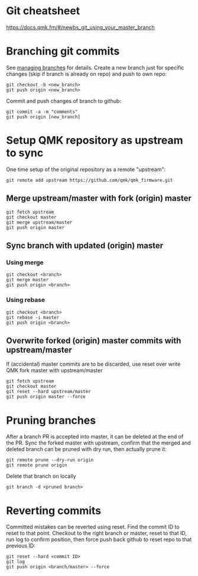 # Git cheatsheet
https://docs.qmk.fm/#/newbs_git_using_your_master_branch

# Branching git commits
See [managing branches](https://github.com/Kunena/Kunena-Forum/wiki/Create-a-new-branch-with-git-and-manage-branches) for details. Create a new branch just for specific changes (skip if branch is already on repo) and push to own repo:
```
git checkout -b <new_branch>
git push origin <new_branch>
```
Commit and push changes of branch to github:
```
git commit -a -m "comments"
git push origin [new_branch]
```

# Setup QMK repository as upstream to sync
One time setup of the original repository as a remote "upstream":
```
git remote add upstream https://github.com/qmk/qmk_firmware.git
```
## Merge upstream/master with fork (origin) master
```
git fetch upstream
git checkout master
git merge upstream/master
git push origin master
```
## Sync branch with updated (origin) master
### Using merge
```
git checkout <branch>
git merge master
git push origin <branch>
```
### Using rebase
```
git checkout <branch>
git rebase -i master
git push origin <branch>
```
## Overwrite forked (origin) master commits with upstream/master
If (accidental) master commits are to be discarded, use reset over write QMK fork master with upstream/master
```
git fetch upstream
git checkout master
git reset --hard upstream/master
git push origin master --force
```

# Pruning branches
After a branch PR is accepted into master, it can be deleted at the end of the PR. Sync the forked master with upstream, confirm that the merged and deleted branch can be pruned with dry run, then actually prune it:
```
git remote prune --dry-run origin
git remote prune origin
```
Delete that branch on locally
```
git branch -d <pruned branch>
```

# Reverting commits
Committed mistakes can be reverted using reset. Find the commit ID to reset to that point. Checkout to the right branch or master, reset to that ID, run log to confirm position, then force push back github to reset repo to that previous ID:
```
git reset --hard <commit ID>
git log
git push origin <branch/master> --force
```
